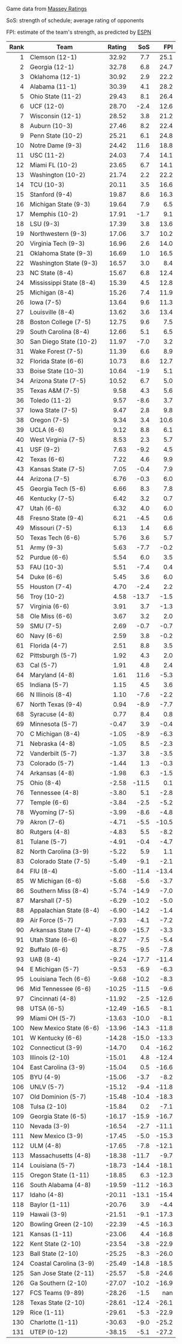 Game data from [Massey Ratings](https://www.masseyratings.com/data)

SoS: strength of schedule; average rating of opponents

FPI: estimate of the team's strength, as predicted by
[ESPN](http://www.espn.com/college-football/statistics/teamratings)

Rank |           Team            | Rating |  SoS  |  FPI  
----:| ------------------------- | ------:| -----:| -----:
   1 | Clemson (12-1)            |  32.92 |   7.7 |  25.1
   2 | Georgia (12-1)            |  32.78 |   6.8 |  24.7
   3 | Oklahoma (12-1)           |  30.92 |   2.9 |  22.2
   4 | Alabama (11-1)            |  30.39 |   4.1 |  28.2
   5 | Ohio State (11-2)         |  29.43 |   8.1 |  26.4
   6 | UCF (12-0)                |  28.70 |  -2.4 |  12.6
   7 | Wisconsin (12-1)          |  28.52 |   3.8 |  21.2
   8 | Auburn (10-3)             |  27.46 |   8.2 |  22.4
   9 | Penn State (10-2)         |  25.21 |   6.1 |  24.8
  10 | Notre Dame (9-3)          |  24.42 |  11.6 |  18.8
  11 | USC (11-2)                |  24.03 |   7.4 |  14.1
  12 | Miami FL (10-2)           |  23.65 |   6.7 |  14.1
  13 | Washington (10-2)         |  21.74 |   2.2 |  22.2
  14 | TCU (10-3)                |  20.11 |   3.5 |  16.6
  15 | Stanford (9-4)            |  19.87 |   8.6 |  16.3
  16 | Michigan State (9-3)      |  19.64 |   7.9 |   6.5
  17 | Memphis (10-2)            |  17.91 |  -1.7 |   9.1
  18 | LSU (9-3)                 |  17.39 |   3.8 |  13.6
  19 | Northwestern (9-3)        |  17.06 |   3.7 |  10.2
  20 | Virginia Tech (9-3)       |  16.96 |   2.6 |  14.0
  21 | Oklahoma State (9-3)      |  16.69 |   1.0 |  16.5
  22 | Washington State (9-3)    |  16.57 |   3.0 |   8.4
  23 | NC State (8-4)            |  15.67 |   6.8 |  12.4
  24 | Mississippi State (8-4)   |  15.39 |   4.5 |  12.8
  25 | Michigan (8-4)            |  15.26 |   7.4 |  11.9
  26 | Iowa (7-5)                |  13.64 |   9.6 |  11.3
  27 | Louisville (8-4)          |  13.62 |   3.6 |  13.4
  28 | Boston College (7-5)      |  12.75 |   9.6 |   7.5
  29 | South Carolina (8-4)      |  12.66 |   5.1 |   6.5
  30 | San Diego State (10-2)    |  11.97 |  -7.0 |   3.2
  31 | Wake Forest (7-5)         |  11.39 |   6.6 |   8.9
  32 | Florida State (6-6)       |  10.73 |   8.6 |  12.7
  33 | Boise State (10-3)        |  10.64 |  -1.9 |   5.1
  34 | Arizona State (7-5)       |  10.52 |   6.7 |   5.0
  35 | Texas A&M (7-5)           |   9.58 |   4.3 |   5.6
  36 | Toledo (11-2)             |   9.57 |  -8.6 |   3.7
  37 | Iowa State (7-5)          |   9.47 |   2.8 |   9.8
  38 | Oregon (7-5)              |   9.34 |   3.4 |  10.6
  39 | UCLA (6-6)                |   9.12 |   8.8 |   6.1
  40 | West Virginia (7-5)       |   8.53 |   2.3 |   5.7
  41 | USF (9-2)                 |   7.63 |  -9.2 |   4.5
  42 | Texas (6-6)               |   7.22 |   4.6 |   9.9
  43 | Kansas State (7-5)        |   7.05 |  -0.4 |   7.9
  44 | Arizona (7-5)             |   6.76 |  -0.3 |   6.0
  45 | Georgia Tech (5-6)        |   6.66 |   8.3 |   7.8
  46 | Kentucky (7-5)            |   6.42 |   3.2 |   0.7
  47 | Utah (6-6)                |   6.32 |   4.0 |   6.0
  48 | Fresno State (9-4)        |   6.21 |  -4.5 |   0.6
  49 | Missouri (7-5)            |   6.13 |   1.4 |   6.6
  50 | Texas Tech (6-6)          |   5.76 |   3.6 |   5.7
  51 | Army (9-3)                |   5.63 |  -7.7 |  -0.2
  52 | Purdue (6-6)              |   5.54 |   6.0 |   3.5
  53 | FAU (10-3)                |   5.51 |  -7.4 |   0.4
  54 | Duke (6-6)                |   5.45 |   3.6 |   6.0
  55 | Houston (7-4)             |   4.70 |  -2.4 |   2.2
  56 | Troy (10-2)               |   4.58 | -13.7 |  -1.5
  57 | Virginia (6-6)            |   3.91 |   3.7 |  -1.3
  58 | Ole Miss (6-6)            |   3.67 |   3.2 |   2.0
  59 | SMU (7-5)                 |   2.69 |  -0.7 |  -0.7
  60 | Navy (6-6)                |   2.59 |   3.8 |  -0.2
  61 | Florida (4-7)             |   2.51 |   8.8 |   3.5
  62 | Pittsburgh (5-7)          |   1.92 |   4.3 |   2.0
  63 | Cal (5-7)                 |   1.91 |   4.8 |   2.4
  64 | Maryland (4-8)            |   1.61 |  11.6 |  -5.3
  65 | Indiana (5-7)             |   1.15 |   4.5 |   3.6
  66 | N Illinois (8-4)          |   1.10 |  -7.6 |  -2.2
  67 | North Texas (9-4)         |   0.94 |  -8.9 |  -7.7
  68 | Syracuse (4-8)            |   0.77 |   8.4 |   0.8
  69 | Minnesota (5-7)           |  -0.47 |   3.9 |  -0.4
  70 | C Michigan (8-4)          |  -1.05 |  -8.9 |  -6.3
  71 | Nebraska (4-8)            |  -1.05 |   8.5 |  -2.3
  72 | Vanderbilt (5-7)          |  -1.37 |   3.8 |  -3.5
  73 | Colorado (5-7)            |  -1.44 |   1.3 |  -0.3
  74 | Arkansas (4-8)            |  -1.98 |   6.3 |  -1.5
  75 | Ohio (8-4)                |  -2.58 | -11.5 |   0.1
  76 | Tennessee (4-8)           |  -3.80 |   5.1 |  -2.8
  77 | Temple (6-6)              |  -3.84 |  -2.5 |  -5.2
  78 | Wyoming (7-5)             |  -3.99 |  -8.6 |  -4.8
  79 | Akron (7-6)               |  -4.71 |  -5.5 | -10.5
  80 | Rutgers (4-8)             |  -4.83 |   5.5 |  -8.2
  81 | Tulane (5-7)              |  -4.91 |  -0.4 |  -4.7
  82 | North Carolina (3-9)      |  -5.22 |   5.9 |   1.1
  83 | Colorado State (7-5)      |  -5.49 |  -9.1 |  -2.1
  84 | FIU (8-4)                 |  -5.60 | -11.4 | -13.4
  85 | W Michigan (6-6)          |  -5.68 |  -5.6 |  -3.7
  86 | Southern Miss (8-4)       |  -5.74 | -14.9 |  -7.0
  87 | Marshall (7-5)            |  -6.29 | -10.2 |  -5.0
  88 | Appalachian State (8-4)   |  -6.90 | -14.2 |  -1.4
  89 | Air Force (5-7)           |  -7.93 |  -4.1 |  -7.2
  90 | Arkansas State (7-4)      |  -8.09 | -15.7 |  -3.3
  91 | Utah State (6-6)          |  -8.27 |  -7.5 |  -5.4
  92 | Buffalo (6-6)             |  -8.75 |  -9.5 |  -7.8
  93 | UAB (8-4)                 |  -9.24 | -17.7 | -11.4
  94 | E Michigan (5-7)          |  -9.53 |  -6.9 |  -6.3
  95 | Louisiana Tech (6-6)      |  -9.68 | -10.2 |  -8.3
  96 | Mid Tennessee (6-6)       | -10.25 | -11.5 |  -9.6
  97 | Cincinnati (4-8)          | -11.92 |  -2.5 | -12.6
  98 | UTSA (6-5)                | -12.49 | -16.5 |  -8.1
  99 | Miami OH (5-7)            | -13.63 | -10.0 |  -8.1
 100 | New Mexico State (6-6)    | -13.96 | -14.3 | -11.8
 101 | W Kentucky (6-6)          | -14.28 | -15.0 | -13.3
 102 | Connecticut (3-9)         | -14.70 |   0.4 | -16.2
 103 | Illinois (2-10)           | -15.01 |   4.8 | -12.4
 104 | East Carolina (3-9)       | -15.04 |   0.5 | -16.6
 105 | BYU (4-9)                 | -15.06 |  -3.7 |  -8.2
 106 | UNLV (5-7)                | -15.12 |  -9.4 | -11.8
 107 | Old Dominion (5-7)        | -15.48 | -10.4 | -18.3
 108 | Tulsa (2-10)              | -15.84 |   0.2 |  -7.1
 109 | Georgia State (6-5)       | -16.17 | -15.9 | -16.7
 110 | Nevada (3-9)              | -16.54 |  -2.7 | -11.1
 111 | New Mexico (3-9)          | -17.45 |  -5.0 | -15.3
 112 | ULM (4-8)                 | -17.65 |  -7.8 | -12.1
 113 | Massachusetts (4-8)       | -18.38 | -11.7 |  -9.7
 114 | Louisiana (5-7)           | -18.73 | -14.4 | -18.1
 115 | Oregon State (1-11)       | -18.85 |   6.3 | -12.3
 116 | South Alabama (4-8)       | -19.59 | -11.2 | -16.3
 117 | Idaho (4-8)               | -20.11 | -13.1 | -15.4
 118 | Baylor (1-11)             | -20.76 |   3.9 |  -4.4
 119 | Hawaii (3-9)              | -21.51 |  -9.1 | -17.3
 120 | Bowling Green (2-10)      | -22.39 |  -4.5 | -16.3
 121 | Kansas (1-11)             | -23.06 |   4.4 | -16.8
 122 | Kent State (2-10)         | -23.54 |  -3.8 | -22.9
 123 | Ball State (2-10)         | -25.25 |  -8.3 | -26.0
 124 | Coastal Carolina (3-9)    | -25.49 | -14.8 | -18.5
 125 | San Jose State (2-11)     | -25.57 |  -5.8 | -24.6
 126 | Ga Southern (2-10)        | -27.07 | -10.2 | -16.9
 127 | FCS Teams (9-89)          | -28.26 |  -1.5 |   nan
 128 | Texas State (2-10)        | -28.61 | -12.4 | -26.1
 129 | Rice (1-11)               | -29.61 |  -5.3 | -22.9
 130 | Charlotte (1-11)          | -30.63 |  -9.0 | -25.2
 131 | UTEP (0-12)               | -38.15 |  -5.1 | -27.2

